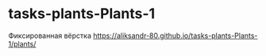 # tasks-plants-Plants-1
Фиксированная вёрстка
https://aliksandr-80.github.io/tasks-plants-Plants-1/plants/
